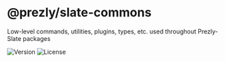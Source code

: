 # @prezly/slate-commons

Low-level commands, utilities, plugins, types, etc. used throughout Prezly-Slate packages

![Version](https://img.shields.io/npm/v/@prezly/slate-hyperscriptcommons)
![License](https://img.shields.io/npm/l/@prezly/slate-commons)
